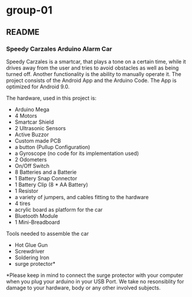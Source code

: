 # group-01

## README



### Speedy Carzales Arduino Alarm Car
Speedy Carzales is a smartcar, that plays a tone on a certain time, while it drives away from the user and tries to avoid obstacles as well as being turned off.
Another functionality is the ability to manually operate it.
The project consists of the Android App and the Arduino Code.
The App is optimized for Android 9.0. 

The hardware, used in this project is:
* Arduino Mega
* 4 Motors
* Smartcar Shield
* 2 Ultrasonic Sensors
* Active Buzzor
* Custom made PCB
* a button (Pullup Configuration)
* a Gyroscope (no code for its implementation used)
* 2 Odometers
* On/Off Switch
* 8 Batteries and a Batterie 
* 1 Battery Snap Connector
* 1 Battery Clip (8 * AA Battery)
* 1 Resistor
* a variety of jumpers, and cables fitting to the hardware
* 4 tires
* acrylic board as platform for the car
* Bluetooth Module
* 1 Mini-Breadboard

Tools needed to assemble the car
* Hot Glue Gun
* Screwdriver
* Soldering Iron
* surge protector*

*Please keep in mind to connect the surge protector with your computer when you plug your arduino in your USB Port. We take no resonsiblity for damage to your hardware, body or any other involved subjects.


